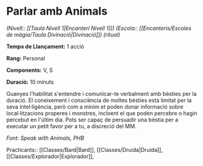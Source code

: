 # Parlar amb Animals

*(Nivell:: [[Taula Nivell 1|Encanteri Nivell 1]]) (Escola:: [[Encanteris/Escoles de màgia/Taula Divinació|Divinació]]) (ritual)*

**Temps de Llançament:** 1 acció

**Rang:** Personal

**Components:** V, S

**Duració:** 10 minuts

Guanyes l'habilitat s'entendre i comunicar-te verbalment amb bèsties per la duració. El coneixement i consciència de moltes bèsties està limitat per la seva intel·ligència, però com a mínim et poden donar informació sobre local·litzacions properes i monstres, incloent el que poden percebre o hagin percebut en l'últim dia. Pots ser capaç de persuadir una bèstia per a executar un petit favor per a tu, a discreció del MM.


*Font: Speak with Animals, PHB*



Practicants:: [[Classes/Bard|Bard]], [[Classes/Druida|Druida]], [[Classes/Explorador|Explorador]],